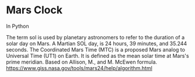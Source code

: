 # Mars Clock
In Python

The term sol is used by planetary astronomers to refer to the duration of a solar day on Mars. A Martian SOL day, is 24 hours, 39 minutes, and 35.244 seconds.
The Coordinated Mars Time (MTC) is a proposed Mars analog to Universal Time (UT1) on Earth. It is defined as the mean solar time at Mars's prime meridian. 
Based on Allison, M., and M. McEwen formula. https://www.giss.nasa.gov/tools/mars24/help/algorithm.html 
